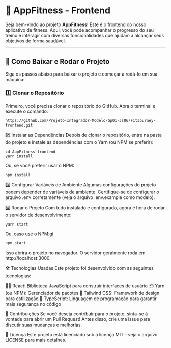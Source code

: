 # 📱 **AppFitness - Frontend**

Seja bem-vindo ao projeto **AppFitness**! Este é o frontend do nosso aplicativo de fitness. Aqui, você pode acompanhar o progresso do seu treino e interagir com diversas funcionalidades que ajudam a alcançar seus objetivos de forma saudável.

---

## 🚀 **Como Baixar e Rodar o Projeto**

Siga os passos abaixo para baixar o projeto e começar a rodá-lo em sua máquina:

### 1️⃣ **Clonar o Repositório**
Primeiro, você precisa clonar o repositório do GitHub. Abra o terminal e execute o comando:

```
https://github.com/Projeto-Integrador-Modelo-Gp01-Js06/FitJourney-frontend.git
```

2️⃣ Instalar as Dependências
Depois de clonar o repositório, entre na pasta do projeto e instale as dependências com o Yarn (ou NPM se preferir):

```
cd AppFitness-frontend
yarn install
```


Ou, se você preferir usar o NPM:

```
npm install
```

3️⃣ Configurar Variáveis de Ambiente
Algumas configurações do projeto podem depender de variáveis de ambiente. Certifique-se de configurar o arquivo .env corretamente (veja o arquivo .env.example como modelo).

4️⃣ Rodar o Projeto
Com tudo instalado e configurado, agora é hora de rodar o servidor de desenvolvimento:
```
yarn start
```

Ou, caso use o NPM:gi
```
npm start
```

Isso abrirá o projeto no navegador. O servidor geralmente roda em http://localhost:3000.


🛠️ Tecnologias Usadas
Este projeto foi desenvolvido com as seguintes tecnologias:

🧑‍💻 React: Biblioteca JavaScript para construir interfaces de usuário
📦 Yarn (ou NPM): Gerenciador de pacotes
🧳 Tailwind CSS: Framework de design para estilização
🧩 TypeScript: Linguagem de programação para garantir mais segurança no código


🤝 Contribuições
Se você deseja contribuir para o projeto, sinta-se à vontade para abrir um Pull Request! Antes disso, crie uma issue para discutir suas mudanças e melhorias.

📄 Licença
Este projeto está licenciado sob a licença MIT - veja o arquivo LICENSE para mais detalhes.
